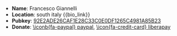 - **Name**: Francesco Giannelli
- **Location**: south italy {{bio_link}}
- **Pubkey**: [92E2ADE26CAF1E28C33C0E0DF1265C4981A85B23](/publickey.txt)
- **Donate**: [\iconb{fa-paypal} paypal](https://paypal.me/untoreh), [\icon{fa-credit-card} liberapay](https://liberapay.com/untoreh/donate)


